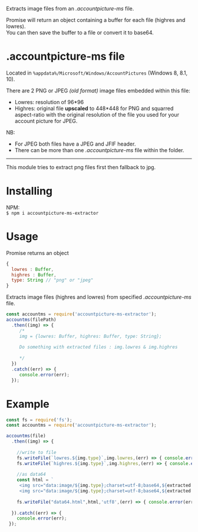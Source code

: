 Extracts image files from an *.accountpicture-ms* file.<br/>

Promise will return an object containing a buffer for each file (highres and lowres).<br/>
You can then save the buffer to a file or convert it to base64.<br/>

.accountpicture-ms file
=======================
Located in `%appdata%/Microsoft/Windows/AccountPictures` (Windows 8, 8.1, 10).

There are 2 PNG or JPEG _(old format)_ image files embedded within this file:

- Lowres: resolution of 96*96 
- Highres: original file **upscaled** to 448*448 for PNG and squarred aspect-ratio with the original resolution of the file you used for your account picture for JPEG.  

NB: 
  - For JPEG both files have a JPEG and JFIF header.
  - There can be more than one *.accountpicture-ms* file within the folder.

<hr />

This module tries to extract png files first then fallback to jpg. 

Installing
==========
NPM: <br/>
`$ npm i accountpicture-ms-extractor`

Usage
=====
Promise returns an object
```js
{
  lowres : Buffer,
  highres : Buffer,
  type: String // "png" or "jpeg"
}
```
Extracts image files (highres and lowres) from specified *.accountpicture-ms* file.
```js
const accountms = require('accountpicture-ms-extractor');
accountms(filePath)
  .then((img) => {
     /*
     img = {lowres: Buffer, highres: Buffer, type: String};
     
     Do something with extracted files : img.lowres & img.highres
     
     */
  })
  .catch((err) => {
     console.error(err);
  });
```

Example
=======

```js
const fs = require('fs');
const accountms = require('accountpicture-ms-extractor');

accountms(file)
  .then((img) => {
      
    //write to file
    fs.writeFile(`lowres.${img.type}`,img.lowres,(err) => { console.error(err) });
    fs.writeFile(`highres.${img.type}`,img.highres,(err) => { console.error(err) });
        
    //as data64
    const html = `
     <img src="data:image/${img.type};charset=utf-8;base64,${extracted.lowres.toString('base64')}" alt="Lowres 96*96" />
     <img src="data:image/${img.type};charset=utf-8;base64,${extracted.highres.toString('base64')}" alt="Highres" />`;
        
    fs.writeFile("data64.html",html,'utf8',(err) => { console.error(err) });
        
  }).catch((err) => {
    console.error(err);
 });
```
